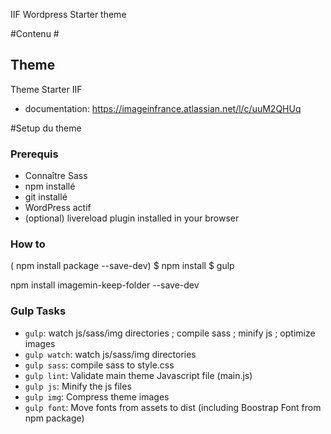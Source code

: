 IIF Wordpress Starter theme


#Contenu #

## Theme
Theme Starter IIF 
- documentation: https://imageinfrance.atlassian.net/l/c/uuM2QHUq


#Setup du theme
### Prerequis
- Connaître Sass
- npm installé
- git installé
- WordPress actif
- (optional) livereload plugin installed in your browser


### How to
( npm install package --save-dev)
    $ npm install
    $ gulp

npm install imagemin-keep-folder --save-dev

### Gulp Tasks
- `gulp`: watch js/sass/img directories ; compile sass ; minify js ; optimize images
- `gulp watch`: watch js/sass/img directories
- `gulp sass`: compile sass to style.css
- `gulp lint`: Validate main theme Javascript file (main.js)
- `gulp js`: Minify the js files
- `gulp img`: Compress theme images
- `gulp font`:  Move fonts from assets to dist (including Boostrap Font from npm package)


